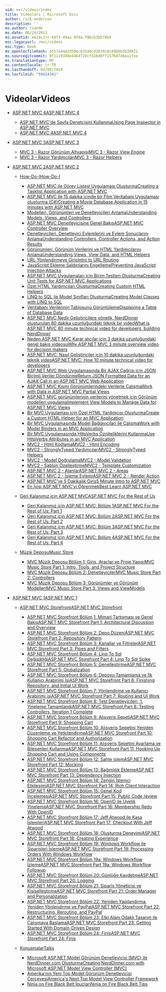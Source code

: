 ```yaml
---
uid: mvc/videos/index
title: Videoları | Microsoft Docs
author: rick-anderson
description: ''
ms.author: riande
ms.date: 06/24/2011
ms.assetid: e618c37c-68f3-49aa-9fda-f86cb3b578b9
msc.legacyurl: /mvc/videos
msc.type: book
ms.openlocfilehash: 4557a4442d59ec6314dcd2039c8c89b8b5b3d821
ms.sourcegitcommit: 0f1119340e4464720cfd16d0ff15764746ea1fea
ms.translationtype: MT
ms.contentlocale: tr-TR
ms.lasthandoff: 04/09/2019
ms.locfileid: "59414341"
---
```

# <a name="videos"></a><span data-ttu-id="fda20-102">Videolar</span><span class="sxs-lookup"><span data-stu-id="fda20-102">Videos</span></span>

- [<span data-ttu-id="fda20-103">ASP.NET MVC 4</span><span class="sxs-lookup"><span data-stu-id="fda20-103">ASP.NET MVC 4</span></span>](mvc-4/index.md)

    - [<span data-ttu-id="fda20-104">ASP.NET MVC'de Sayfa Denetçisini Kullanma</span><span class="sxs-lookup"><span data-stu-id="fda20-104">Using Page Inspector in ASP.NET MVC</span></span>](mvc-4/using-page-inspector-in-aspnet-mvc.md)
    - [<span data-ttu-id="fda20-105">ASP.NET MVC 4</span><span class="sxs-lookup"><span data-stu-id="fda20-105">ASP.NET MVC 4</span></span>](mvc-4/aspnet-mvc-4.md)
- [<span data-ttu-id="fda20-106">ASP.NET MVC 3</span><span class="sxs-lookup"><span data-stu-id="fda20-106">ASP.NET MVC 3</span></span>](mvc-3/index.md)

    - [<span data-ttu-id="fda20-107">MVC 3 - Razor Görünüm Altyapısı</span><span class="sxs-lookup"><span data-stu-id="fda20-107">MVC 3 - Razor View Engine</span></span>](mvc-3/mvc-3-razor-view-engine.md)
    - [<span data-ttu-id="fda20-108">MVC 3 - Razor Yardımcıları</span><span class="sxs-lookup"><span data-stu-id="fda20-108">MVC 3 - Razor Helpers</span></span>](mvc-3/mvc-3-razor-helpers.md)
- [<span data-ttu-id="fda20-109">ASP.NET MVC 2</span><span class="sxs-lookup"><span data-stu-id="fda20-109">ASP.NET MVC 2</span></span>](mvc-2/index.md)

    - [<span data-ttu-id="fda20-110">How-Do-I</span><span class="sxs-lookup"><span data-stu-id="fda20-110">How-Do-I</span></span>](mvc-2/how-do-i/index.md)

        - [<span data-ttu-id="fda20-111">ASP.NET MVC ile Görev Listesi Uygulaması Oluşturma</span><span class="sxs-lookup"><span data-stu-id="fda20-111">Creating a Tasklist Application with ASP.NET MVC</span></span>](mvc-2/how-do-i/creating-a-tasklist-application-with-aspnet-mvc.md)
        - [<span data-ttu-id="fda20-112">ASP.NET MVC ile 15 dakika içinde bir Film Veritabanı Uygulaması oluşturma (C#)</span><span class="sxs-lookup"><span data-stu-id="fda20-112">Creating a Movie Database Application in 15 minutes with ASP.NET MVC</span></span>](mvc-2/how-do-i/creating-a-movie-database-application-in-15-minutes-with-aspnet-mvc.md)
        - [<span data-ttu-id="fda20-113">Modelleri, Görünümleri ve Denetleyicileri Anlama</span><span class="sxs-lookup"><span data-stu-id="fda20-113">Understanding Models, Views, and Controllers</span></span>](mvc-2/how-do-i/understanding-models-views-and-controllers.md)
        - [<span data-ttu-id="fda20-114">ASP.NET MVC Denetleyicisine Genel Bakış</span><span class="sxs-lookup"><span data-stu-id="fda20-114">ASP.NET MVC Controller Overview</span></span>](mvc-2/how-do-i/aspnet-mvc-controller-overview.md)
        - [<span data-ttu-id="fda20-115">Denetleyicileri, Denetleyici Eylemlerini ve Eylem Sonuçlarını Anlama</span><span class="sxs-lookup"><span data-stu-id="fda20-115">Understanding Controllers, Controller Actions, and Action Results</span></span>](mvc-2/how-do-i/understanding-controllers-controller-actions-and-action-results.md)
        - [<span data-ttu-id="fda20-116">Görünümleri, Görünüm Verilerini ve HTML Yardımcılarını Anlama</span><span class="sxs-lookup"><span data-stu-id="fda20-116">Understanding Views, View Data, and HTML Helpers</span></span>](mvc-2/how-do-i/understanding-views-view-data-and-html-helpers.md)
        - [<span data-ttu-id="fda20-117">URL Yönlendirmeye Giriş</span><span class="sxs-lookup"><span data-stu-id="fda20-117">Intro to URL Routing</span></span>](mvc-2/how-do-i/an-introduction-to-url-routing.md)
        - [<span data-ttu-id="fda20-118">JavaScript Ekleme Saldırılarını Engelleme</span><span class="sxs-lookup"><span data-stu-id="fda20-118">Preventing JavaScript Injection Attacks</span></span>](mvc-2/how-do-i/preventing-javascript-injection-attacks.md)
        - [<span data-ttu-id="fda20-119">ASP.NET MVC Uygulamaları için Birim Testleri Oluşturma</span><span class="sxs-lookup"><span data-stu-id="fda20-119">Creating Unit Tests for ASP.NET MVC Applications</span></span>](mvc-2/how-do-i/creating-unit-tests-for-aspnet-mvc-applications.md)
        - [<span data-ttu-id="fda20-120">Özel HTML Yardımcıları Oluşturma</span><span class="sxs-lookup"><span data-stu-id="fda20-120">Creating Custom HTML Helpers</span></span>](mvc-2/how-do-i/creating-custom-html-helpers.md)
        - [<span data-ttu-id="fda20-121">LINQ to SQL ile Model Sınıfları Oluşturma</span><span class="sxs-lookup"><span data-stu-id="fda20-121">Creating Model Classes with LINQ to SQL</span></span>](mvc-2/how-do-i/creating-model-classes-with-linq-to-sql.md)
        - [<span data-ttu-id="fda20-122">Veritabanı Verilerinin Tablosunu Görüntüleme</span><span class="sxs-lookup"><span data-stu-id="fda20-122">Displaying a Table of Database Data</span></span>](mvc-2/how-do-i/displaying-a-table-of-database-data.md)
        - [<span data-ttu-id="fda20-123">ASP.NET MVC Nedir Geliştiricilere yönelik, NerdDinner oluşturulan 80 dakika uzunluğundaki teknik bir video</span><span class="sxs-lookup"><span data-stu-id="fda20-123">What is ASP.NET MVC 80 minute technical video for developers, building NerdDinner</span></span>](mvc-2/how-do-i/what-is-aspnet-mvc-80-minute-technical-video-for-developers-building-nerddinner.md)
        - [<span data-ttu-id="fda20-124">Neden ASP.NET MVC Karar alıcılar için 3 dakika uzunluğundaki genel bakış videosu</span><span class="sxs-lookup"><span data-stu-id="fda20-124">Why ASP.NET MVC 3 minute overview video for decision makers</span></span>](mvc-2/how-do-i/why-aspnet-mvc-3-minute-overview-video-for-decision-makers.md)
        - [<span data-ttu-id="fda20-125">ASP.NET MVC: Nasıl Geliştiriciler için 10 dakika uzunluğundaki teknik video</span><span class="sxs-lookup"><span data-stu-id="fda20-125">ASP.NET MVC: How 10 minute technical video for developers</span></span>](mvc-2/how-do-i/aspnet-mvc-how-10-minute-technical-video-for-developers.md)
        - [<span data-ttu-id="fda20-126">ASP.NET MVC Web Uygulamasında Bir AJAX Çağrısı için JSON Biçimli Veriler Döndürme</span><span class="sxs-lookup"><span data-stu-id="fda20-126">Return JSON Formatted Data for an AJAX Call in an ASP.NET MVC Web Application</span></span>](mvc-2/how-do-i/how-do-i-return-json-formatted-data-for-an-ajax-call-in-an-aspnet-mvc-web-application.md)
        - [<span data-ttu-id="fda20-127">ASP.NET MVC Kısmi Görünümlerindeki Verilerle Çalışma</span><span class="sxs-lookup"><span data-stu-id="fda20-127">Work with Data in ASP.NET MVC Partial Views</span></span>](mvc-2/how-do-i/how-do-i-work-with-data-in-aspnet-mvc-partial-views.md)
        - [<span data-ttu-id="fda20-128">ASP.NET MVC görünümlerinin verilerini yönetmek için Görünüm modelleri uygulama</span><span class="sxs-lookup"><span data-stu-id="fda20-128">Implement View Models to Manage Data for ASP.NET MVC Views</span></span>](mvc-2/how-do-i/how-do-i-implement-view-models-to-manage-data-for-aspnet-mvc-views.md)
        - [<span data-ttu-id="fda20-129">Bir MVC Uygulaması için Özel HTML Yardımcısı Oluşturma</span><span class="sxs-lookup"><span data-stu-id="fda20-129">Create a Custom HTML Helper for an MVC Application</span></span>](mvc-2/how-do-i/how-do-i-create-a-custom-html-helper-for-an-mvc-application.md)
        - [<span data-ttu-id="fda20-130">Bir MVC Uygulamasında Model Bağlayıcıları ile Çalışma</span><span class="sxs-lookup"><span data-stu-id="fda20-130">Work with Model Binders in an MVC Application</span></span>](mvc-2/how-do-i/how-do-i-work-with-model-binders-in-an-mvc-application.md)
        - [<span data-ttu-id="fda20-131">Bir MVC Uygulamasında HttpVerbs Özniteliklerini Kullanma</span><span class="sxs-lookup"><span data-stu-id="fda20-131">Use HttpVerbs Attributes in an MVC Application</span></span>](mvc-2/how-do-i/how-do-i-use-httpverbs-attributes-in-an-mvc-application.md)
        - [<span data-ttu-id="fda20-132">MVC2 - Html Kodlama</span><span class="sxs-lookup"><span data-stu-id="fda20-132">MVC2 - Html Encoding</span></span>](mvc-2/how-do-i/mvc2-html-encoding.md)
        - [<span data-ttu-id="fda20-133">MVC2 - StronglyTyped Yardımcıları</span><span class="sxs-lookup"><span data-stu-id="fda20-133">MVC2 - StronglyTyped Helpers</span></span>](mvc-2/how-do-i/mvc2-stronglytyped-helpers.md)
        - [<span data-ttu-id="fda20-134">MVC2 - Model Doğrulama</span><span class="sxs-lookup"><span data-stu-id="fda20-134">MVC2 - Model Validation</span></span>](mvc-2/how-do-i/mvc2-model-validation.md)
        - [<span data-ttu-id="fda20-135">MVC2 - Şablon Özelleştirme</span><span class="sxs-lookup"><span data-stu-id="fda20-135">MVC2 - Template Customization</span></span>](mvc-2/how-do-i/mvc2-template-customization.md)
        - [<span data-ttu-id="fda20-136">ASP.NET MVC 2 - Alanlar</span><span class="sxs-lookup"><span data-stu-id="fda20-136">ASP.NET MVC 2 - Areas</span></span>](mvc-2/how-do-i/aspnet-mvc-2-areas.md)
        - [<span data-ttu-id="fda20-137">ASP.NET MVC 2 - İşleme Eylemi</span><span class="sxs-lookup"><span data-stu-id="fda20-137">ASP.NET MVC 2 - Render Action</span></span>](mvc-2/how-do-i/aspnet-mvc-2-render-action.md)
        - [<span data-ttu-id="fda20-138">ASP.NET MVC’ye 5 Dakikalık Giriş</span><span class="sxs-lookup"><span data-stu-id="fda20-138">5 Minute Intro to ASP.NET MVC</span></span>](mvc-2/how-do-i/5-minute-introduction-to-aspnet-mvc.md)
        - [<span data-ttu-id="fda20-139">En İyisi ASP.NET MVC’yi Öğrenmek</span><span class="sxs-lookup"><span data-stu-id="fda20-139">Best Learn ASP.NET MVC</span></span>](mvc-2/how-do-i/how-to-best-learn-asp-net-mvc.md)
    - [<span data-ttu-id="fda20-140">Geri Kalanımız için ASP.NET MVC</span><span class="sxs-lookup"><span data-stu-id="fda20-140">ASP.NET MVC For the Rest of Us</span></span>](mvc-2/aspnet-mvc-for-the-rest-of-us/index.md)

        - [<span data-ttu-id="fda20-141">Geri Kalanımız için ASP.NET MVC: Bölüm 1</span><span class="sxs-lookup"><span data-stu-id="fda20-141">ASP.NET MVC For the Rest of Us: Part 1</span></span>](mvc-2/aspnet-mvc-for-the-rest-of-us/aspnet-mvc-for-the-rest-of-us-part-1.md)
        - [<span data-ttu-id="fda20-142">Geri Kalanımız için ASP.NET MVC: Bölüm 2</span><span class="sxs-lookup"><span data-stu-id="fda20-142">ASP.NET MVC For the Rest of Us: Part 2</span></span>](mvc-2/aspnet-mvc-for-the-rest-of-us/aspnet-mvc-for-the-rest-of-us-part-2.md)
        - [<span data-ttu-id="fda20-143">Geri Kalanımız için ASP.NET MVC: Bölüm 3</span><span class="sxs-lookup"><span data-stu-id="fda20-143">ASP.NET MVC For the Rest of Us: Part 3</span></span>](mvc-2/aspnet-mvc-for-the-rest-of-us/aspnet-mvc-for-the-rest-of-us-part-3.md)
        - [<span data-ttu-id="fda20-144">Geri Kalanımız için ASP.NET MVC: Bölüm 4</span><span class="sxs-lookup"><span data-stu-id="fda20-144">ASP.NET MVC For the Rest of Us: Part 4</span></span>](mvc-2/aspnet-mvc-for-the-rest-of-us/aspnet-mvc-for-the-rest-of-us-part-4.md)
    - [<span data-ttu-id="fda20-145">Müzik Deposu</span><span class="sxs-lookup"><span data-stu-id="fda20-145">Music Store</span></span>](mvc-2/music-store/index.md)

        - [<span data-ttu-id="fda20-146">MVC Müzik Deposu Bölüm 1: Giriş, Araçlar ve Proje Yapısı</span><span class="sxs-lookup"><span data-stu-id="fda20-146">MVC Music Store Part 1: Intro, Tools, and Project Structure</span></span>](mvc-2/music-store/mvc-music-store-part-1-intro-tools-and-project-structure.md)
        - [<span data-ttu-id="fda20-147">MVC Müzik Deposu Bölüm 2: Denetleyiciler</span><span class="sxs-lookup"><span data-stu-id="fda20-147">MVC Music Store Part 2: Controllers</span></span>](mvc-2/music-store/mvc-music-store-part-2-controllers.md)
        - [<span data-ttu-id="fda20-148">MVC Müzik Deposu Bölüm 3: Görünümler ve Görünüm Modelleri</span><span class="sxs-lookup"><span data-stu-id="fda20-148">MVC Music Store Part 3: Views and ViewModels</span></span>](mvc-2/music-store/mvc-music-store-part-3-views-and-viewmodels.md)
- [<span data-ttu-id="fda20-149">ASP.NET MVC 1</span><span class="sxs-lookup"><span data-stu-id="fda20-149">ASP.NET MVC 1</span></span>](mvc-1/index.md)

    - [<span data-ttu-id="fda20-150">ASP.NET MVC Storefront</span><span class="sxs-lookup"><span data-stu-id="fda20-150">ASP.NET MVC Storefront</span></span>](mvc-1/aspnet-mvc-storefront/index.md)

        - [<span data-ttu-id="fda20-151">ASP.NET MVC Storefront Bölüm 1: Mimari Tartışması ve Genel Bakış</span><span class="sxs-lookup"><span data-stu-id="fda20-151">ASP.NET MVC Storefront Part 1: Architectural Discussion and Overview</span></span>](mvc-1/aspnet-mvc-storefront/aspnet-mvc-storefront-part-1-architectural-discussion-and-overview.md)
        - [<span data-ttu-id="fda20-152">ASP.NET MVC Storefront Bölüm 2: Depo Düzeni</span><span class="sxs-lookup"><span data-stu-id="fda20-152">ASP.NET MVC Storefront Part 2: Repository Pattern</span></span>](mvc-1/aspnet-mvc-storefront/aspnet-mvc-storefront-part-2-the-repository-pattern.md)
        - [<span data-ttu-id="fda20-153">ASP.NET MVC Storefront Bölüm 3: Kanallar ve Filtreler</span><span class="sxs-lookup"><span data-stu-id="fda20-153">ASP.NET MVC Storefront Part 3: Pipes and Filters</span></span>](mvc-1/aspnet-mvc-storefront/aspnet-mvc-storefront-part-3-pipes-and-filters.md)
        - [<span data-ttu-id="fda20-154">ASP.NET MVC Storefront Bölüm 4: Linq To Sql Değişikliği</span><span class="sxs-lookup"><span data-stu-id="fda20-154">ASP.NET MVC Storefront Part 4: Linq To Sql Spike</span></span>](mvc-1/aspnet-mvc-storefront/aspnet-mvc-storefront-part-4-linq-to-sql-spike.md)
        - [<span data-ttu-id="fda20-155">ASP.NET MVC Storefront Bölüm 5: Genelleştirme</span><span class="sxs-lookup"><span data-stu-id="fda20-155">ASP.NET MVC Storefront Part 5: Globalization</span></span>](mvc-1/aspnet-mvc-storefront/aspnet-mvc-storefront-part-5-globalization.md)
        - [<span data-ttu-id="fda20-156">ASP.NET MVC Storefront Bölüm 6: Depoyu Tamamlama ve İlk Kullanıcı Arabirimi İşi</span><span class="sxs-lookup"><span data-stu-id="fda20-156">ASP.NET MVC Storefront Part 6: Finishing Repository, and Initial UI Work</span></span>](mvc-1/aspnet-mvc-storefront/aspnet-mvc-storefront-part-6-finishing-the-repository-and-initial-ui-work.md)
        - [<span data-ttu-id="fda20-157">ASP.NET MVC Storefront Bölüm 7: Yönlendirme ve Kullanıcı Arabirimi işi</span><span class="sxs-lookup"><span data-stu-id="fda20-157">ASP.NET MVC Storefront Part 7: Routing and UI Work</span></span>](mvc-1/aspnet-mvc-storefront/aspnet-mvc-storefront-part-7-routing-and-ui-work.md)
        - [<span data-ttu-id="fda20-158">ASP.NET MVC Storefront Bölüm 8: Test Denetleyicileri, 1. Yineleme Tamamlandı</span><span class="sxs-lookup"><span data-stu-id="fda20-158">ASP.NET MVC Storefront Part 8: Testing Controllers, Iteration 1 Complete</span></span>](mvc-1/aspnet-mvc-storefront/aspnet-mvc-storefront-part-8-testing-controllers-iteration-1-complete.md)
        - [<span data-ttu-id="fda20-159">ASP.NET MVC Storefront Bölüm 9: Alışveriş Sepeti</span><span class="sxs-lookup"><span data-stu-id="fda20-159">ASP.NET MVC Storefront Part 9: Shopping Cart</span></span>](mvc-1/aspnet-mvc-storefront/aspnet-mvc-storefront-part-9-the-shopping-cart.md)
        - [<span data-ttu-id="fda20-160">ASP.NET MVC Storefront Bölüm 10: Alışveriş Sepetini Yeniden Düzenleme ve Yetkilendirme</span><span class="sxs-lookup"><span data-stu-id="fda20-160">ASP.NET MVC Storefront Part 10: Shopping Cart Refactor and Authorization</span></span>](mvc-1/aspnet-mvc-storefront/aspnet-mvc-storefront-part-10-shopping-cart-refactor-and-authorization.md)
        - [<span data-ttu-id="fda20-161">ASP.NET MVC Storefront Bölüm 11: Alışveriş Sepetini Ayarlama ve Bileşenleri Kullanma</span><span class="sxs-lookup"><span data-stu-id="fda20-161">ASP.NET MVC Storefront Part 11: Hooking Up Shopping Cart and Using Components</span></span>](mvc-1/aspnet-mvc-storefront/aspnet-mvc-storefront-part-11-hooking-up-the-shopping-cart-and-using-components.md)
        - [<span data-ttu-id="fda20-162">ASP.NET MVC Storefront Bölüm 12: Sahte işlem</span><span class="sxs-lookup"><span data-stu-id="fda20-162">ASP.NET MVC Storefront Part 12: Mocking</span></span>](mvc-1/aspnet-mvc-storefront/aspnet-mvc-storefront-part-12-mocking.md)
        - [<span data-ttu-id="fda20-163">ASP.NET MVC Storefront Bölüm 13: Bağımlılık Ekleme</span><span class="sxs-lookup"><span data-stu-id="fda20-163">ASP.NET MVC Storefront Part 13: Dependency Injection</span></span>](mvc-1/aspnet-mvc-storefront/aspnet-mvc-storefront-part-13-dependency-injection.md)
        - [<span data-ttu-id="fda20-164">ASP.NET MVC Storefront Bölüm 14: Zengin İstemci Etkileşimi</span><span class="sxs-lookup"><span data-stu-id="fda20-164">ASP.NET MVC Storefront Part 14: Rich Client Interaction</span></span>](mvc-1/aspnet-mvc-storefront/aspnet-mvc-storefront-part-14-rich-client-interaction.md)
        - [<span data-ttu-id="fda20-165">ASP.NET MVC Storefront Bölüm 15: Genel Kod İncelemesi</span><span class="sxs-lookup"><span data-stu-id="fda20-165">ASP.NET MVC Storefront Part 15: Public Code review</span></span>](mvc-1/aspnet-mvc-storefront/aspnet-mvc-storefront-part-15-public-code-review.md)
        - [<span data-ttu-id="fda20-166">ASP.NET MVC Storefront Bölüm 16: OpenID ile Üyelik Yineleme</span><span class="sxs-lookup"><span data-stu-id="fda20-166">ASP.NET MVC Storefront Part 16: Membership Redo With OpenID</span></span>](mvc-1/aspnet-mvc-storefront/aspnet-mvc-storefront-part-16-membership-redo-with-openid.md)
        - [<span data-ttu-id="fda20-167">ASP.NET MVC Storefront Bölüm 17: Jeff Atwood ile Kasa İşlemleri</span><span class="sxs-lookup"><span data-stu-id="fda20-167">ASP.NET MVC Storefront Part 17: Checkout With Jeff Atwood</span></span>](mvc-1/aspnet-mvc-storefront/aspnet-mvc-storefront-part-17-checkout-with-jeff-atwood.md)
        - [<span data-ttu-id="fda20-168">ASP.NET MVC Storefront Bölüm 18: Oluşturma Deneyimi</span><span class="sxs-lookup"><span data-stu-id="fda20-168">ASP.NET MVC Storefront Part 18: Creating Experience</span></span>](mvc-1/aspnet-mvc-storefront/aspnet-mvc-storefront-part-18-creating-an-experience.md)
        - [<span data-ttu-id="fda20-169">ASP.NET MVC Storefront Bölüm 19: Windows Workflow ile Siparişleri İşleme</span><span class="sxs-lookup"><span data-stu-id="fda20-169">ASP.NET MVC Storefront Part 19: Processing Orders With Windows Workflow</span></span>](mvc-1/aspnet-mvc-storefront/aspnet-mvc-storefront-part-19-processing-orders-with-windows-workflow.md)
        - [<span data-ttu-id="fda20-170">ASP.NET MVC Storefront Bölüm 19a: Windows Workflow İzleme</span><span class="sxs-lookup"><span data-stu-id="fda20-170">ASP.NET MVC Storefront Part 19a: Windows Workflow Followup</span></span>](mvc-1/aspnet-mvc-storefront/aspnet-mvc-storefront-part-19a-windows-workflow-followup.md)
        - [<span data-ttu-id="fda20-171">ASP.NET MVC Storefront Bölüm 20: Günlüğe Kaydetme</span><span class="sxs-lookup"><span data-stu-id="fda20-171">ASP.NET MVC Storefront Part 20: Logging</span></span>](mvc-1/aspnet-mvc-storefront/aspnet-mvc-storefront-part-20-logging.md)
        - [<span data-ttu-id="fda20-172">ASP.NET MVC Storefront Bölüm 21: Sipariş Yöneticisi ve Kişiselleştirme</span><span class="sxs-lookup"><span data-stu-id="fda20-172">ASP.NET MVC Storefront Part 21: Order Manager and Personalization</span></span>](mvc-1/aspnet-mvc-storefront/aspnet-mvc-storefront-part-21-order-manager-and-personalization.md)
        - [<span data-ttu-id="fda20-173">ASP.NET MVC Storefront Bölüm 22: Yeniden Yapılandırma, Yeniden Yönlendirme ve PayPal</span><span class="sxs-lookup"><span data-stu-id="fda20-173">ASP.NET MVC Storefront Part 22: Restructuring, Rerouting, and PayPal</span></span>](mvc-1/aspnet-mvc-storefront/aspnet-mvc-storefront-part-22-restructuring-rerouting-and-paypal.md)
        - [<span data-ttu-id="fda20-174">ASP.NET MVC Storefront Bölüm 23: Etki Alanı Odaklı Tasarım ile Çalışmaya Başlama</span><span class="sxs-lookup"><span data-stu-id="fda20-174">ASP.NET MVC Storefront Part 23: Getting Started With Domain-Driven Design</span></span>](mvc-1/aspnet-mvc-storefront/aspnet-mvc-storefront-part-23-getting-started-with-domain-driven-design.md)
        - [<span data-ttu-id="fda20-175">ASP.NET MVC Storefront Bölüm 24: Finis</span><span class="sxs-lookup"><span data-stu-id="fda20-175">ASP.NET MVC Storefront Part 24: Finis</span></span>](mvc-1/aspnet-mvc-storefront/aspnet-mvc-storefront-part-24-finis.md)
    - [<span data-ttu-id="fda20-176">Konuşmalar</span><span class="sxs-lookup"><span data-stu-id="fda20-176">Talks</span></span>](mvc-1/conference-presentations/index.md)

        - [<span data-ttu-id="fda20-177">Microsoft ASP.NET Model Görünüm Denetleyicisi (MVC) ile NerdDinner.com Oluşturma</span><span class="sxs-lookup"><span data-stu-id="fda20-177">Creating NerdDinner.com with Microsoft ASP.NET Model View Controller (MVC)</span></span>](mvc-1/conference-presentations/creating-nerddinnercom-with-microsoft-aspnet-model-view-controller-mvc.md)
        - [<span data-ttu-id="fda20-178">Amerika'nın Yeni Top Model Görünüm Denetleyicisi Çerçevesi</span><span class="sxs-lookup"><span data-stu-id="fda20-178">America's Next Top Model View Controller Framework</span></span>](mvc-1/conference-presentations/americas-next-top-model-view-controller-framework.md)
        - [<span data-ttu-id="fda20-179">Ninja on Fire Black Belt İpuçları</span><span class="sxs-lookup"><span data-stu-id="fda20-179">Ninja on Fire Black Belt Tips</span></span>](mvc-1/conference-presentations/ninja-on-fire-black-belt-tips.md)
